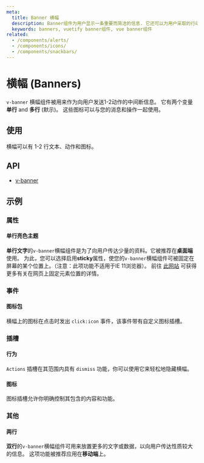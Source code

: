 ```yaml
---
meta:
  title: Banner 横幅
  description: Banner组件为用户显示一条重要而简洁的信息. 它还可以为用户采取的行动提供依据。
  keywords: banners, vuetify banner组件, vue banner组件
related:
  - /components/alerts/
  - /components/icons/
  - /components/snackbars/
---
```


# 横幅 (Banners)

`v-banner` 横幅组件被用来作为向用户发送1-2动作的中间断信息。 它有两个变量 **单行** and **多行** (默示)。 这些图标可以与您的消息和操作一起使用。

<entry-ad />

## 使用

横幅可以有 1-2 行文本、动作和图标。

<usage name="v-banner" />

## API

- [v-banner](/api/v-banner)

<inline-api page="components/banners" />

## 示例

### 属性

#### 单行亮色主题

**单行文字**的`v-banner`横幅组件是为了向用户传达少量的资料。它被推荐在**桌面端**使用。 为此，您可以选择启用**sticky**属性，使您的`v-banner`横幅组件可被固定在屏幕的某个位置上。（注意：此项功能不适用于IE 11浏览器）。 前往 [此网站](https://developer.mozilla.org/en-US/docs/Web/CSS/position) 可获得更多有关在网页上固定元素位置的详情。

<example file="v-banner/prop-single-line" />

### 事件

#### 图标包

横幅上的图标在点击时发出 `click:icon` 事件，该事件带有自定义图标插槽。

<example file="v-banner/event-icon-click" />

### 插槽

#### 行为

`Actions` 插槽在其范围内具有 `dismiss` 功能，你可以使用它来轻松地隐藏横幅。

<example file="v-banner/slot-actions" />

#### 图标

图标插槽允许你明确控制其包含的内容和功能。

<example file="v-banner/slot-icon" />

### 其他

#### 两行

**双行**的`v-banner`横幅组件可用来放置更多的文字或数据，以向用户传达性质较大的信息。 这项功能被推荐应用在**移动端**上。

<example file="v-banner/misc-two-line" />

<backmatter />
